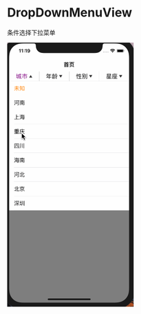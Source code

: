 # DropDownMenuView
条件选择下拉菜单

![image](https://github.com/liuxiaoxin369/DropDownMenuView/blob/master/DropDownMenu.gif)
